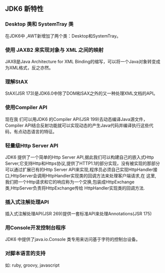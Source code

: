 ## JDK6 新特性
### Desktop 类和 SystemTray 类 
在JDK6中 ,AWT新增加了两个类：Desktop和SystemTray。

### 使用 JAXB2 来实现对象与 XML 之间的映射 
JAXB是Java Architecture for XML Binding的缩写，可以将一个Java对象转变成为XML格式，反之亦然。

### 理解StAX 
StAX(JSR 173)是JDK6.0中除了DOM和SAX之外的又一种处理XML文档的API。

### 使用Compiler API 
现在我 们可以用JDK6 的Compiler API(JSR 199)去动态编译Java源文件，Compiler API结合反射功能就可以实现动态的产生Java代码并编译执行这些代码，有点动态语言的特征。

### 轻量级Http Server API 
JDK6 提供了一个简单的Http Server API,据此我们可以构建自己的嵌入式Http Server,它支持Http和Https协议,提供了HTTP1.1的部分实现，没有被实现的那部分可以通过扩展已有的Http Server API来实现,程序员必须自己实现HttpHandler接口,HttpServer会调用HttpHandler实现类的回调方法来处理客户端请求,在 这里,我们把一个Http请求和它的响应称为一个交换,包装成HttpExchange类,HttpServer负责将HttpExchange传给 HttpHandler实现类的回调方法.

### 插入式注解处理API 
插入式注解处理API(JSR 269)提供一套标准API来处理Annotations(JSR 175)

### 用Console开发控制台程序 
JDK6 中提供了java.io.Console 类专用来访问基于字符的控制台设备。

### 对脚本语言的支持 
如: ruby, groovy, javascript
